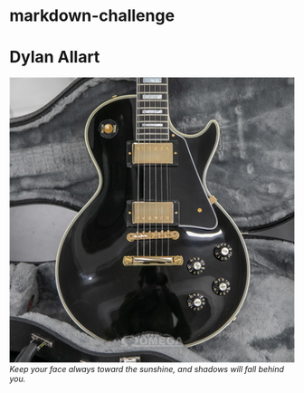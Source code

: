 # markdown-challenge
# Dylan Allart 
![alt text](gibson.jpg)
*Keep your face always toward the sunshine, and shadows will fall behind you.*